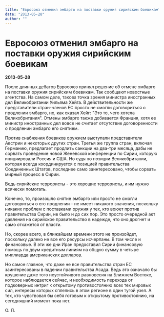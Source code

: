 ```yaml
---
title: "Евросоюз отменил эмбарго на поставки оружия сирийским боевикам"
date: "2013-05-28"
author: ""
---
```


# Евросоюз отменил эмбарго на поставки оружия сирийским боевикам

**2013-05-28** 

После длинных дебатов Евросоюз принял решение об отмене эмбарго на поставки оружия сирийским боевикам. Так сообщают новостные агентства. На самом деле, такова точка зрения министра иностранных дел Великобритании Уильяма Хейга. В действительности же представители стран-членов ЕС просто не смогли договориться о продлении эмбарго, но, как сказал Хейг: "Это то, чего хотела Великобритания". Отмены эмбарго также добивается Франция, хотя ее министр иностранных дел вовсе не считает отсутствие договоренности о продлении эмбарго его снятием.

Против снабжения боевиков оружием выступали представители Австрии и некоторых других стран. Третья же группа стран, включая Германию, предлагает продлить санкции на два-три месяца, дабы не сорвать проведение новой Женевской конференции по Сирии, которую инициировали Россия и США. Но судя по позиции Великобритании, которая всегда координируется с позицией правительства Соединенных Штатов, последнее само заинтересовано, чтобы сорвать мирный процесс в Сирии.

Ведь сирийские террористы - это хорошие террористы, и им нужно всячески помогать.

Конечно, то, произошло снятие эмбарго или просто не смогли договориться о его продлении - не имеет никакого значения, поскольку никаких проблем с поставками оружия у тех, кто воюет против правительства Сирии, не было и до сих пор. Это просто очередной акт давления на сирийское правительство в надежде, что оно дрогнет и само откажется от власти.

Но, скорее всего, в ближайшем времени этого не произойдет, поскольку далеко не все его ресурсы исчерпаны. В том числе и финансовые. В эти же дни Иран предоставил Сирии финансовую помощь по двум кредитным линиям на общую сумму в четыре миллиарда американских долларов.

Но самое главное, что даже не все правительства стран ЕС заинтересованы в падении правительства Асада. Ведь это означало бы крушение даже того неустойчивого равновесия на Ближнем Востоке, которое наблюдается сейчас, и необходимость перехода от подковерных интриг к открытому противостоянию всех тех мировых сил, интересы которых сплелись в этом регионе в один тугой узел. А тех, кто чувствовал бы себя готовым к открытому противостоянию, на сегодняшний момент пока нет.

О. Л.